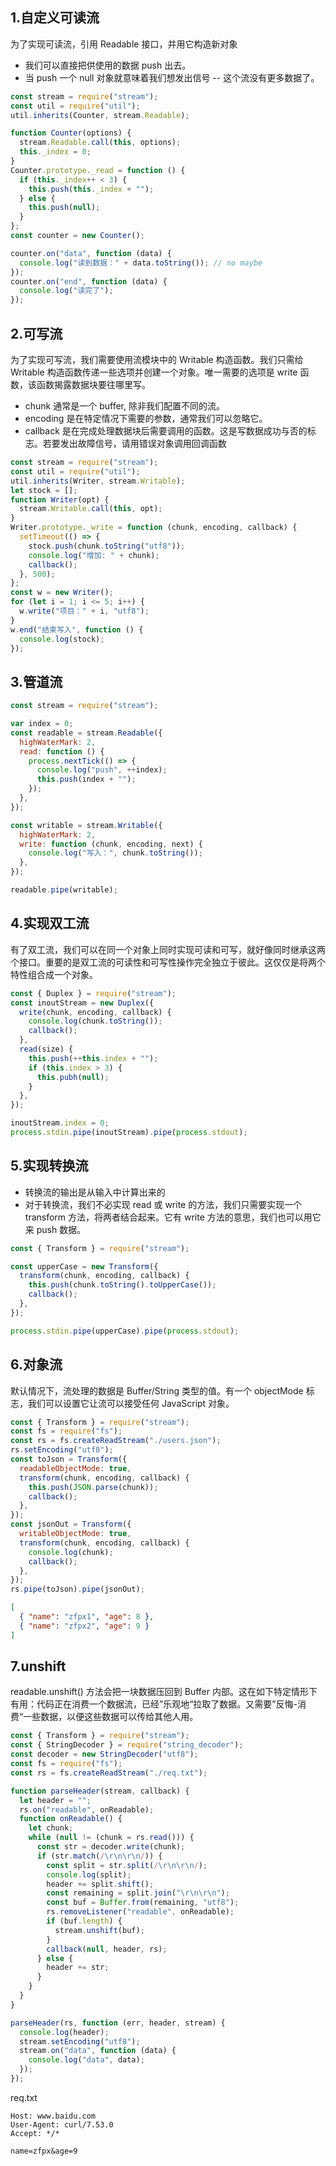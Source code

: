 ## 1.自定义可读流

为了实现可读流，引用 Readable 接口，并用它构造新对象

- 我们可以直接把供使用的数据 push 出去。
- 当 push 一个 null 对象就意味着我们想发出信号 -- 这个流没有更多数据了。

```js
const stream = require("stream");
const util = require("util");
util.inherits(Counter, stream.Readable);

function Counter(options) {
  stream.Readable.call(this, options);
  this._index = 0;
}
Counter.prototype._read = function () {
  if (this._index++ < 3) {
    this.push(this._index + "");
  } else {
    this.push(null);
  }
};
const counter = new Counter();

counter.on("data", function (data) {
  console.log("读到数据：" + data.toString()); // no maybe
});
counter.on("end", function (data) {
  console.log("读完了");
});
```

## 2.可写流

为了实现可写流，我们需要使用流模块中的 Writable 构造函数。我们只需给 Writable 构造函数传递一些选项并创建一个对象。唯一需要的选项是 write 函数，该函数揭露数据块要往哪里写。

- chunk 通常是一个 buffer, 除非我们配置不同的流。
- encoding 是在特定情况下需要的参数，通常我们可以忽略它。
- callback 是在完成处理数据块后需要调用的函数。这是写数据成功与否的标志。若要发出故障信号，请用错误对象调用回调函数

```js
const stream = require("stream");
const util = require("util");
util.inherits(Writer, stream.Writable);
let stock = [];
function Writer(opt) {
  stream.Writable.call(this, opt);
}
Writer.prototype._write = function (chunk, encoding, callback) {
  setTimeout(() => {
    stock.push(chunk.toString("utf8"));
    console.log("增加: " + chunk);
    callback();
  }, 500);
};
const w = new Writer();
for (let i = 1; i <= 5; i++) {
  w.write("项目：" + i, "utf8");
}
w.end("结束写入", function () {
  console.log(stock);
});
```

## 3.管道流

```js
const stream = require("stream");

var index = 0;
const readable = stream.Readable({
  highWaterMark: 2,
  read: function () {
    process.nextTick(() => {
      console.log("push", ++index);
      this.push(index + "");
    });
  },
});

const writable = stream.Writable({
  highWaterMark: 2,
  write: function (chunk, encoding, next) {
    console.log("写入：", chunk.toString());
  },
});

readable.pipe(writable);
```

## 4.实现双工流

有了双工流，我们可以在同一个对象上同时实现可读和可写，就好像同时继承这两个接口。重要的是双工流的可读性和可写性操作完全独立于彼此。这仅仅是将两个特性组合成一个对象。

```js
const { Duplex } = require("stream");
const inoutStream = new Duplex({
  write(chunk, encoding, callback) {
    console.log(chunk.toString());
    callback();
  },
  read(size) {
    this.push(++this.index + "");
    if (this.index > 3) {
      this.pubh(null);
    }
  },
});

inoutStream.index = 0;
process.stdin.pipe(inoutStream).pipe(process.stdout);
```

## 5.实现转换流

- 转换流的输出是从输入中计算出来的
- 对于转换流，我们不必实现 read 或 write 的方法，我们只需要实现一个 transform 方法，将两者结合起来。它有 write 方法的意思，我们也可以用它来 push 数据。

```js
const { Transform } = require("stream");

const upperCase = new Transform({
  transform(chunk, encoding, callback) {
    this.push(chunk.toString().toUpperCase());
    callback();
  },
});

process.stdin.pipe(upperCase).pipe(process.stdout);
```

## 6.对象流

默认情况下，流处理的数据是 Buffer/String 类型的值。有一个 objectMode 标志，我们可以设置它让流可以接受任何 JavaScript 对象。

```js
const { Transform } = require("stream");
const fs = require("fs");
const rs = fs.createReadStream("./users.json");
rs.setEncoding("utf8");
const toJson = Transform({
  readableObjectMode: true,
  transform(chunk, encoding, callback) {
    this.push(JSON.parse(chunk));
    callback();
  },
});
const jsonOut = Transform({
  writableObjectMode: true,
  transform(chunk, encoding, callback) {
    console.log(chunk);
    callback();
  },
});
rs.pipe(toJson).pipe(jsonOut);
```

```json
[
  { "name": "zfpx1", "age": 8 },
  { "name": "zfpx2", "age": 9 }
]
```

## 7.unshift

readable.unshift() 方法会把一块数据压回到 Buffer 内部。这在如下特定情形下有用：代码正在消费一个数据流，已经”乐观地“拉取了数据。又需要”反悔-消费“一些数据，以便这些数据可以传给其他人用。

```js
const { Transform } = require("stream");
const { StringDecoder } = require("string_decoder");
const decoder = new StringDecoder("utf8");
const fs = require("fs");
const rs = fs.createReadStream("./req.txt");

function parseHeader(stream, callback) {
  let header = "";
  rs.on("readable", onReadable);
  function onReadable() {
    let chunk;
    while (null != (chunk = rs.read())) {
      const str = decoder.write(chunk);
      if (str.match(/\r\n\r\n/)) {
        const split = str.split(/\r\n\r\n/);
        console.log(split);
        header += split.shift();
        const remaining = split.join("\r\n\r\n");
        const buf = Buffer.from(remaining, "utf8");
        rs.removeListener("readable", onReadable);
        if (buf.length) {
          stream.unshift(buf);
        }
        callback(null, header, rs);
      } else {
        header += str;
      }
    }
  }
}

parseHeader(rs, function (err, header, stream) {
  console.log(header);
  stream.setEncoding("utf8");
  stream.on("data", function (data) {
    console.log("data", data);
  });
});
```

req.txt
```
Host: www.baidu.com
User-Agent: curl/7.53.0
Accept: */*

name=zfpx&age=9
```